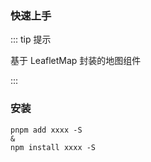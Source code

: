 ### 快速上手

::: tip 提示

基于 LeafletMap  封装的地图组件

:::

### 安装

```bash:no-line-numbers
pnpm add xxxx -S
&
npm install xxxx -S
```